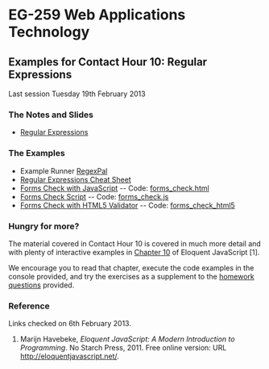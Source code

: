 # EG-259 Web Applications Technology

## Examples for Contact Hour 10: Regular Expressions

Last session Tuesday 19th February 2013

### The Notes and Slides

* [Regular Expressions](http://www.cpjobling.me/dokuwiki/eg-259:lecture7)


### The Examples

* Example Runner [RegexPal](http://regexpal.com/)
* [Regular Expressions Cheat Sheet](cheat.html)
* [Forms Check with JavaScript](forms_check.html) -- Code: [forms_check.html](https://github.com/cpjobling/eg-259-vm/blob/master/web/eg-259/examples/lecture7/forms_check.html)
* [Forms Check Script]() -- Code: [forms_check.js](https://github.com/cpjobling/eg-259-vm/blob/master/web/eg-259/examples/lecture7/forms_check.js)
* [Forms Check with HTML5 Validator](forms_check_html5.html) -- Code: [forms_check_html5](https://github.com/cpjobling/eg-259-vm/blob/master/web/eg-259/examples/lecture7/forms_check_html5.html)

### Hungry for more?

The material covered in Contact Hour 10 is covered in much more detail and with plenty of interactive examples in [Chapter 10](http://eloquentjavascript.net/chapter10.html) of Eloquent JavaScript [1].

We encourage you to read that chapter, execute the code examples in the console provided, and try the exercises as a supplement to the [homework questions](http://www.cpjobling.me/dokuwiki/eg-259:homework:9) provided.

### Reference

Links checked on 6th February 2013.

1. Marijn Havebeke, *Eloquent JavaScript: A Modern Introduction to Programming*. No Starch Press, 2011. Free online version: URL <http://eloquentjavascript.net/>.
